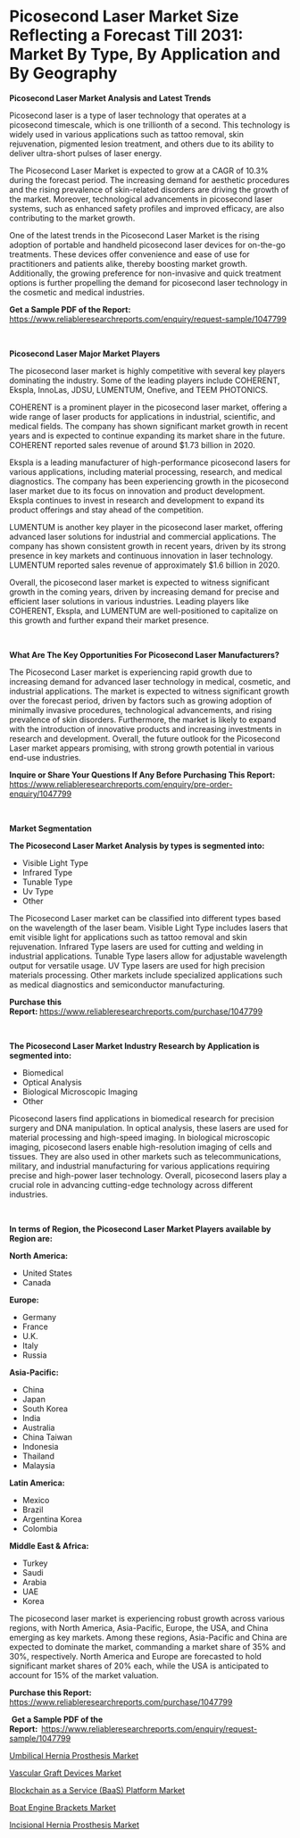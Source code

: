 <p><h1>Picosecond Laser Market Size Reflecting a Forecast Till 2031: Market By Type, By Application and By Geography</h1></p><p><strong>Picosecond Laser Market Analysis and Latest Trends</strong></p>
<p><p>Picosecond laser is a type of laser technology that operates at a picosecond timescale, which is one trillionth of a second. This technology is widely used in various applications such as tattoo removal, skin rejuvenation, pigmented lesion treatment, and others due to its ability to deliver ultra-short pulses of laser energy.</p><p>The Picosecond Laser Market is expected to grow at a CAGR of 10.3% during the forecast period. The increasing demand for aesthetic procedures and the rising prevalence of skin-related disorders are driving the growth of the market. Moreover, technological advancements in picosecond laser systems, such as enhanced safety profiles and improved efficacy, are also contributing to the market growth.</p><p>One of the latest trends in the Picosecond Laser Market is the rising adoption of portable and handheld picosecond laser devices for on-the-go treatments. These devices offer convenience and ease of use for practitioners and patients alike, thereby boosting market growth. Additionally, the growing preference for non-invasive and quick treatment options is further propelling the demand for picosecond laser technology in the cosmetic and medical industries.</p></p>
<p><strong>Get a Sample PDF of the Report:&nbsp;</strong> <a href="https://www.reliableresearchreports.com/enquiry/request-sample/1047799">https://www.reliableresearchreports.com/enquiry/request-sample/1047799</a></p>
<p>&nbsp;</p>
<p><strong>Picosecond Laser Major Market Players</strong></p>
<p><p>The picosecond laser market is highly competitive with several key players dominating the industry. Some of the leading players include COHERENT, Ekspla, InnoLas, JDSU, LUMENTUM, Onefive, and TEEM PHOTONICS.</p><p>COHERENT is a prominent player in the picosecond laser market, offering a wide range of laser products for applications in industrial, scientific, and medical fields. The company has shown significant market growth in recent years and is expected to continue expanding its market share in the future. COHERENT reported sales revenue of around $1.73 billion in 2020.</p><p>Ekspla is a leading manufacturer of high-performance picosecond lasers for various applications, including material processing, research, and medical diagnostics. The company has been experiencing growth in the picosecond laser market due to its focus on innovation and product development. Ekspla continues to invest in research and development to expand its product offerings and stay ahead of the competition.</p><p>LUMENTUM is another key player in the picosecond laser market, offering advanced laser solutions for industrial and commercial applications. The company has shown consistent growth in recent years, driven by its strong presence in key markets and continuous innovation in laser technology. LUMENTUM reported sales revenue of approximately $1.6 billion in 2020.</p><p>Overall, the picosecond laser market is expected to witness significant growth in the coming years, driven by increasing demand for precise and efficient laser solutions in various industries. Leading players like COHERENT, Ekspla, and LUMENTUM are well-positioned to capitalize on this growth and further expand their market presence.</p></p>
<p>&nbsp;</p>
<p><strong>What Are The Key Opportunities For Picosecond Laser Manufacturers?</strong></p>
<p><p>The Picosecond Laser market is experiencing rapid growth due to increasing demand for advanced laser technology in medical, cosmetic, and industrial applications. The market is expected to witness significant growth over the forecast period, driven by factors such as growing adoption of minimally invasive procedures, technological advancements, and rising prevalence of skin disorders. Furthermore, the market is likely to expand with the introduction of innovative products and increasing investments in research and development. Overall, the future outlook for the Picosecond Laser market appears promising, with strong growth potential in various end-use industries.</p></p>
<p><strong>Inquire or Share Your Questions If Any Before Purchasing This Report:</strong> <a href="https://www.reliableresearchreports.com/enquiry/pre-order-enquiry/1047799">https://www.reliableresearchreports.com/enquiry/pre-order-enquiry/1047799</a></p>
<p>&nbsp;</p>
<p><strong>Market Segmentation</strong></p>
<p><strong>The Picosecond Laser Market Analysis by types is segmented into:</strong></p>
<p><ul><li>Visible Light Type</li><li>Infrared Type</li><li>Tunable Type</li><li>Uv Type</li><li>Other</li></ul></p>
<p><p>The Picosecond Laser market can be classified into different types based on the wavelength of the laser beam. Visible Light Type includes lasers that emit visible light for applications such as tattoo removal and skin rejuvenation. Infrared Type lasers are used for cutting and welding in industrial applications. Tunable Type lasers allow for adjustable wavelength output for versatile usage. UV Type lasers are used for high precision materials processing. Other markets include specialized applications such as medical diagnostics and semiconductor manufacturing.</p></p>
<p><strong>Purchase this Report:&nbsp;</strong><a href="https://www.reliableresearchreports.com/purchase/1047799">https://www.reliableresearchreports.com/purchase/1047799</a></p>
<p>&nbsp;</p>
<p><strong>The Picosecond Laser Market Industry Research by Application is segmented into:</strong></p>
<p><ul><li>Biomedical</li><li>Optical Analysis</li><li>Biological Microscopic Imaging</li><li>Other</li></ul></p>
<p><p>Picosecond lasers find applications in biomedical research for precision surgery and DNA manipulation. In optical analysis, these lasers are used for material processing and high-speed imaging. In biological microscopic imaging, picosecond lasers enable high-resolution imaging of cells and tissues. They are also used in other markets such as telecommunications, military, and industrial manufacturing for various applications requiring precise and high-power laser technology. Overall, picosecond lasers play a crucial role in advancing cutting-edge technology across different industries.</p></p>
<p>&nbsp;</p>
<p><strong>In terms of Region, the Picosecond Laser Market Players available by Region are:</strong></p>
<p>
    <p> <strong> North America: </strong>
        <ul>
            <li>United States</li>
            <li>Canada</li>
        </ul>
        </p> 
    <p> <strong> Europe: </strong>
        <ul>
            <li>Germany</li>
            <li>France</li>
            <li>U.K.</li>
            <li>Italy</li>
            <li>Russia</li>
        </ul>
        </p> 
    <p> <strong> Asia-Pacific: </strong>
        <ul>
            <li>China</li>
            <li>Japan</li>
            <li>South Korea</li>
            <li>India</li>
            <li>Australia</li>
            <li>China Taiwan</li>
            <li>Indonesia</li>
            <li>Thailand</li>
            <li>Malaysia</li>
        </ul>
        </p> 
    <p> <strong> Latin America: </strong>
        <ul>
            <li>Mexico</li>
            <li>Brazil</li>
            <li>Argentina Korea</li>
            <li>Colombia</li>
        </ul>
        </p> 
    <p> <strong> Middle East & Africa: </strong>
        <ul>
            <li>Turkey</li>
            <li>Saudi</li>
            <li>Arabia</li>
            <li>UAE</li>
            <li>Korea</li>
        </ul>
    </p>
    </p>
<p><p>The picosecond laser market is experiencing robust growth across various regions, with North America, Asia-Pacific, Europe, the USA, and China emerging as key markets. Among these regions, Asia-Pacific and China are expected to dominate the market, commanding a market share of 35% and 30%, respectively. North America and Europe are forecasted to hold significant market shares of 20% each, while the USA is anticipated to account for 15% of the market valuation.</p></p>
<p><strong>Purchase this Report: </strong><a href="https://www.reliableresearchreports.com/purchase/1047799">https://www.reliableresearchreports.com/purchase/1047799</a></p>
<p>&nbsp;<strong>Get a Sample PDF of the Report:&nbsp;&nbsp;</strong><a href="https://www.reliableresearchreports.com/enquiry/request-sample/1047799">https://www.reliableresearchreports.com/enquiry/request-sample/1047799</a></p>
<p><strong></strong></p>
<p><p><a href="https://github.com/shotows/Market-Research-Report-List-1/blob/main/umbilical-hernia-prosthesis-market.md">Umbilical Hernia Prosthesis Market</a></p><p><a href="https://issuu.com/reportprime-2/docs/vascular-graft-devices-market-size-2030.pptx">Vascular Graft Devices Market</a></p><p><a href="https://medium.com/@chiragreportprime/blockchain-as-a-service-baas-platform-market-the-key-to-successful-business-strategy-forecast-bad20ebdedc7">Blockchain as a Service (BaaS) Platform Market</a></p><p><a href="https://issuu.com/reportprime-2/docs/boat-engine-brackets-market-size-2030.pptx">Boat Engine Brackets Market</a></p><p><a href="https://github.com/beatblasta/Market-Research-Report-List-2/blob/main/incisional-hernia-prosthesis-market.md">Incisional Hernia Prosthesis Market</a></p></p>